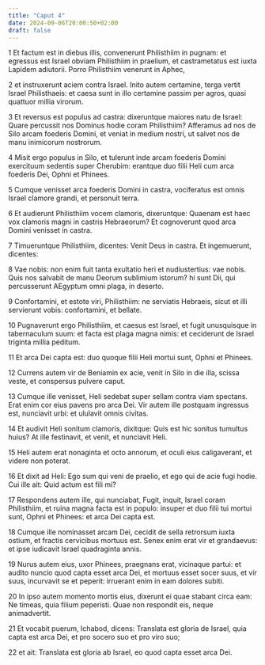 ```yaml
---
title: "Caput 4"
date: 2024-09-06T20:00:50+02:00
draft: false
---
```



1 Et factum est in diebus illis, convenerunt Philisthiim in pugnam: et egressus est Israel obviam Philisthiim in praelium, et castrametatus est iuxta Lapidem adiutorii. Porro Philisthiim venerunt in Aphec,

2 et instruxerunt aciem contra Israel. Inito autem certamine, terga vertit Israel Philisthaeis: et caesa sunt in illo certamine passim per agros, quasi quattuor millia virorum.

3 Et reversus est populus ad castra: dixeruntque maiores natu de Israel: Quare percussit nos Dominus hodie coram Philisthiim? Afferamus ad nos de Silo arcam foederis Domini, et veniat in medium nostri, ut salvet nos de manu inimicorum nostrorum.

4 Misit ergo populus in Silo, et tulerunt inde arcam foederis Domini exercituum sedentis super Cherubim: erantque duo filii Heli cum arca foederis Dei, Ophni et Phinees.

5 Cumque venisset arca foederis Domini in castra, vociferatus est omnis Israel clamore grandi, et personuit terra.

6 Et audierunt Philisthiim vocem clamoris, dixeruntque: Quaenam est haec vox clamoris magni in castris Hebraeorum? Et cognoverunt quod arca Domini venisset in castra.

7 Timueruntque Philisthiim, dicentes: Venit Deus in castra. Et ingemuerunt, dicentes:

8 Vae nobis: non enim fuit tanta exultatio heri et nudiustertius: vae nobis. Quis nos salvabit de manu Deorum sublimium istorum? hi sunt Dii, qui percusserunt AEgyptum omni plaga, in deserto.

9 Confortamini, et estote viri, Philisthiim: ne serviatis Hebraeis, sicut et illi servierunt vobis: confortamini, et bellate.

10 Pugnaverunt ergo Philisthiim, et caesus est Israel, et fugit unusquisque in tabernaculum suum: et facta est plaga magna nimis: et ceciderunt de Israel triginta millia peditum.

11 Et arca Dei capta est: duo quoque filii Heli mortui sunt, Ophni et Phinees.

12 Currens autem vir de Beniamin ex acie, venit in Silo in die illa, scissa veste, et conspersus pulvere caput.

13 Cumque ille venisset, Heli sedebat super sellam contra viam spectans. Erat enim cor eius pavens pro arca Dei. Vir autem ille postquam ingressus est, nunciavit urbi: et ululavit omnis civitas.

14 Et audivit Heli sonitum clamoris, dixitque: Quis est hic sonitus tumultus huius? At ille festinavit, et venit, et nunciavit Heli.

15 Heli autem erat nonaginta et octo annorum, et oculi eius caligaverant, et videre non poterat.

16 Et dixit ad Heli: Ego sum qui veni de praelio, et ego qui de acie fugi hodie. Cui ille ait: Quid actum est fili mi?

17 Respondens autem ille, qui nunciabat, Fugit, inquit, Israel coram Philisthiim, et ruina magna facta est in populo: insuper et duo filii tui mortui sunt, Ophni et Phinees: et arca Dei capta est.

18 Cumque ille nominasset arcam Dei, cecidit de sella retrorsum iuxta ostium, et fractis cervicibus mortuus est. Senex enim erat vir et grandaevus: et ipse iudicavit Israel quadraginta annis.

19 Nurus autem eius, uxor Phinees, praegnans erat, vicinaque partui: et audito nuncio quod capta esset arca Dei, et mortuus esset socer suus, et vir suus, incurvavit se et peperit: irruerant enim in eam dolores subiti.

20 In ipso autem momento mortis eius, dixerunt ei quae stabant circa eam: Ne timeas, quia filium peperisti. Quae non respondit eis, neque animadvertit.

21 Et vocabit puerum, Ichabod, dicens: Translata est gloria de Israel, quia capta est arca Dei, et pro socero suo et pro viro suo;

22 et ait: Translata est gloria ab Israel, eo quod capta esset arca Dei.

